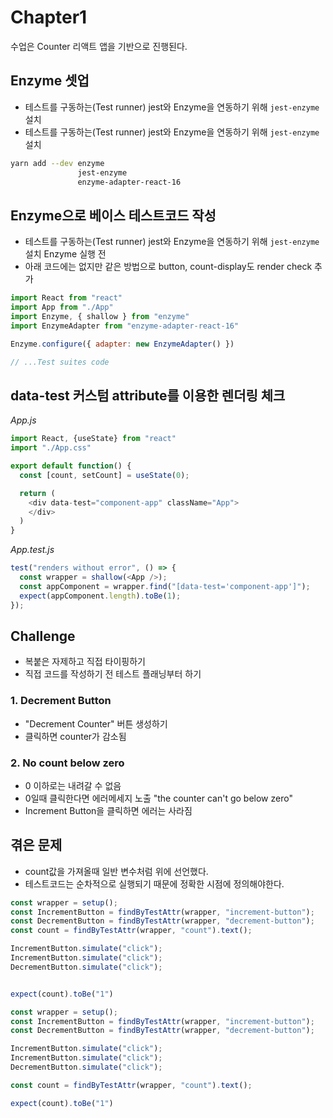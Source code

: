# Chapter1
수업은 Counter 리액트 앱을 기반으로 진행된다.

## Enzyme 셋업
* 테스트를 구동하는(Test runner) jest와 Enzyme을 연동하기 위해 `jest-enzyme` 설치
* 테스트를 구동하는(Test runner) jest와 Enzyme을 연동하기 위해 `jest-enzyme` 설치

```bash
yarn add --dev enzyme 
               jest-enzyme 
               enzyme-adapter-react-16
```

## Enzyme으로 베이스 테스트코드 작성
* 테스트를 구동하는(Test runner) jest와 Enzyme을 연동하기 위해 `jest-enzyme` 설치
Enzyme 실행 전 
* 아래 코드에는 없지만 같은 방법으로 button, count-display도 render check 추가
```javascript
import React from "react"
import App from "./App"
import Enzyme, { shallow } from "enzyme"
import EnzymeAdapter from "enzyme-adapter-react-16"

Enzyme.configure({ adapter: new EnzymeAdapter() })

// ...Test suites code
```

## data-test 커스텀 attribute를 이용한 렌더링 체크
*App.js*
```javascript
import React, {useState} from "react"
import "./App.css"

export default function() {
  const [count, setCount] = useState(0);

  return (
    <div data-test="component-app" className="App">
    </div>
  )
}
```
*App.test.js*
```javascript
test("renders without error", () => {
  const wrapper = shallow(<App />);
  const appComponent = wrapper.find("[data-test='component-app']");
  expect(appComponent.length).toBe(1);
});
```

## Challenge
* 복붙은 자제하고 직접 타이핑하기
* 직접 코드를 작성하기 전 테스트 플래닝부터 하기
### 1. Decrement Button
* "Decrement Counter" 버튼 생성하기
* 클릭하면 counter가 감소됨

### 2. No count below zero
* 0 이하로는 내려갈 수 없음
* 0일때 클릭한다면 에러메세지 노출 "the counter can't go below zero"
* Increment Button을 클릭하면 에러는 사라짐

## 겪은 문제
* count값을 가져올때 일반 변수처럼 위에 선언했다.
* 테스트코드는 순차적으로 실행되기 때문에 정확한 시점에 정의해야한다.

<as-is>

```javascript
const wrapper = setup();
const IncrementButton = findByTestAttr(wrapper, "increment-button");
const DecrementButton = findByTestAttr(wrapper, "decrement-button");
const count = findByTestAttr(wrapper, "count").text();

IncrementButton.simulate("click");
IncrementButton.simulate("click");
DecrementButton.simulate("click");


expect(count).toBe("1")
```

<to-be>

```javascript
const wrapper = setup();
const IncrementButton = findByTestAttr(wrapper, "increment-button");
const DecrementButton = findByTestAttr(wrapper, "decrement-button");

IncrementButton.simulate("click");
IncrementButton.simulate("click");
DecrementButton.simulate("click");

const count = findByTestAttr(wrapper, "count").text();

expect(count).toBe("1")
```